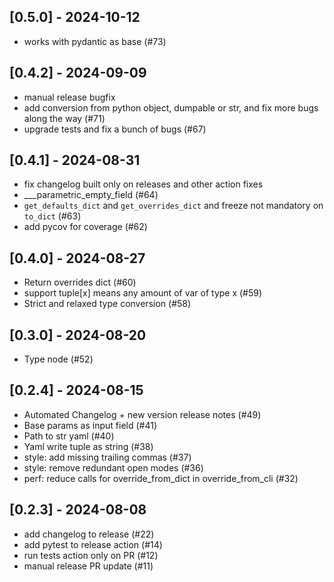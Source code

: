 ## [0.5.0] - 2024-10-12

- works with pydantic as base (#73)

## [0.4.2] - 2024-09-09

- manual release bugfix
- add conversion from python object, dumpable or str, and fix more bugs along the way (#71)
- upgrade tests and fix a bunch of bugs (#67)

## [0.4.1] - 2024-08-31

- fix changelog built only on releases and other action fixes
- ___parametric_empty_field (#64)
- `get_defaults_dict` and `get_overrides_dict` and freeze not mandatory on `to_dict` (#63)
- add pycov for coverage (#62)

## [0.4.0] - 2024-08-27

- Return overrides dict (#60)
- support tuple[x] means any amount of var of type x (#59)
- Strict and relaxed type conversion (#58)

## [0.3.0] - 2024-08-20

- Type node (#52)

## [0.2.4] - 2024-08-15

- Automated Changelog + new version release notes (#49)
- Base params as input field (#41)
- Path to str yaml (#40)
- Yaml write tuple as string (#38)
- style: add missing trailing commas (#37)
- style: remove redundant open modes (#36)
- perf: reduce calls for override_from_dict in override_from_cli (#32)
  
## [0.2.3] - 2024-08-08

- add changelog to release (#22)
- add pytest to release action (#14)
- run tests action only on PR (#12)
- manual release PR update (#11)
